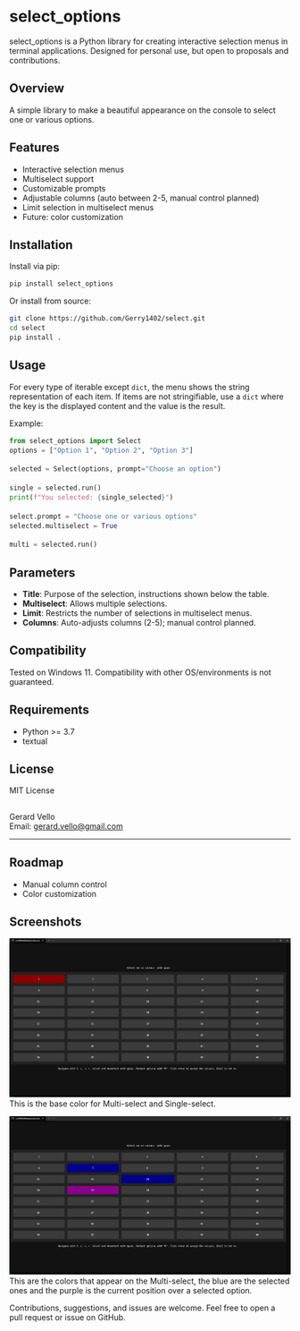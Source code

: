 # select_options

select_options is a Python library for creating interactive selection menus in terminal applications. Designed for personal use, but open to proposals and contributions.

## Overview

A simple library to make a beautiful appearance on the console to select one or various options.

## Features

- Interactive selection menus
- Multiselect support
- Customizable prompts
- Adjustable columns (auto between 2-5, manual control planned)
- Limit selection in multiselect menus
- Future: color customization

## Installation

Install via pip:

```bash
pip install select_options
```

Or install from source:

```bash
git clone https://github.com/Gerry1402/select.git
cd select
pip install .
```

## Usage

For every type of iterable except `dict`, the menu shows the string representation of each item. If items are not stringifiable, use a `dict` where the key is the displayed content and the value is the result.

Example:

```python
from select_options import Select
options = ["Option 1", "Option 2", "Option 3"]

selected = Select(options, prompt="Choose an option")

single = selected.run()
print(f"You selected: {single_selected}")

select.prompt = "Choose one or various options"
selected.multiselect = True

multi = selected.run()

```

## Parameters

- **Title**: Purpose of the selection, instructions shown below the table.
- **Multiselect**: Allows multiple selections.
- **Limit**: Restricts the number of selections in multiselect menus.
- **Columns**: Auto-adjusts columns (2-5); manual control planned.

## Compatibility

Tested on Windows 11. Compatibility with other OS/environments is not guaranteed.

## Requirements

- Python >= 3.7
- textual

## License

MIT License

##

Gerard Vello  
Email: gerard.vello@gmail.com

---

## Roadmap

- Manual column control
- Color customization

## Screenshots
![Base color selection](image\README\1752244777712.png)
This is the base color for Multi-select and Single-select.

![Color of selected ones with current position over a selected](image\README\1752244868055.png)
This are the colors that appear on the Multi-select, the blue are the selected ones and the purple is the current position over a selected option.

Contributions, suggestions, and issues are welcome. Feel free to open a pull request or issue on GitHub.
